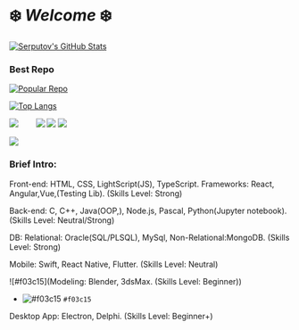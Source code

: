 # ❄️ *Welcome* ❄️


[![Serputov's GitHub Stats](https://github-readme-stats.vercel.app/api?username=aserputov)](https://github.com/aserputov?tab=repositories)

### Best Repo
[![Popular Repo](https://github-readme-stats.vercel.app/api/pin/?username=aserputov&repo=QckStaticSiteGenerator)](https://github.com/aserputov/QckStaticSiteGenerator)

[![Top Langs](https://github-readme-stats.vercel.app/api/top-langs/?username=aserputov&langs_count=4)](https://github.com/aserputov/github-readme-stats)


[![](https://img.shields.io/badge/-JavaScript-green?logo=JavaScript&logoColor=white&style=flat)](https://www.https://www.javascript.com)&nbsp;&nbsp;&nbsp;&nbsp;&nbsp;&nbsp;&nbsp;
[![](https://img.shields.io/badge/-MongoDB-blue?logo=mongodb&logoColor=white&style=flat)](https://www.mongodb.com)
[![](https://img.shields.io/badge/-React-blue?logo=React&logoColor=white&style=flat)](https://www.reactjs.org)
[![](https://img.shields.io/badge/-Angular-blue?logo=angular&logoColor=white&style=flat)](https://www.angular.com)

[![](https://img.shields.io/badge/-Swift-green?logo=Swift&logoColor=white&style=flat)](https://www.swift.org)


### Brief Intro:

Front-end: HTML, CSS, LightScript(JS), TypeScript. Frameworks: React, Angular,Vue,(Testing Lib). (Skills Level: Strong)

Back-end: C, C++, Java(OOP,), Node.js, Pascal, Python(Jupyter notebook). (Skills Level: Neutral/Strong)

DB: Relational: Oracle(SQL/PLSQL), MySql, Non-Relational:MongoDB. (Skills Level: Strong)

Mobile: Swift, React Native, Flutter. (Skills Level: Neutral)

![#f03c15](Modeling: Blender, 3dsMax. (Skills Level:  Beginner))

- ![#f03c15](https://via.placeholder.com/15/f03c15/000000?text=+) `#f03c15`

Desktop App: Electron, Delphi. (Skills Level: Beginner+)

<!-- <div align="left" style="margin: 0px 0">
   <a href="https://github.com/aserputov/github-profile-views-counter">
       <img width="175px" src="https://komarev.com/ghpvc/?username=aserputov&color=green">
   </a>
</div> -->


